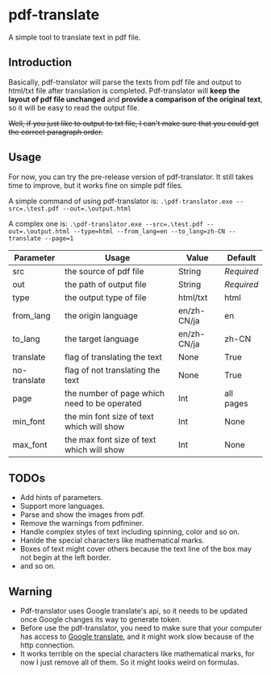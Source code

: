 # pdf-translate
A simple tool to translate text in pdf file.

## Introduction
Basically, pdf-translator will parse the texts from pdf file and output to html/txt file after translation is completed.
Pdf-translator will **keep the layout of pdf file unchanged** and **provide a comparison of the original text**, 
so it will be easy to read the output file.


~~Well, if you just like to output to txt file, I can't make sure that you could get the correct paragraph order.~~


## Usage
For now, you can try the pre-release version of pdf-translator. 
It still takes time to improve, but it works fine on simple pdf files.

A simple command of using pdf-translator is:
`.\pdf-translator.exe --src=.\test.pdf --out=.\output.html`

A complex one is: 
`.\pdf-translator.exe --src=.\test.pdf --out=.\output.html --type=html --from_lang=en --to_lang=zh-CN --translate --page=1`

Parameter|Usage|Value|Default
---|-----|---|--
src|the source of pdf file|String|*Required*
out|the path of output file|String|*Required*
type|the output type of file|html/txt|html
from_lang|the origin language|en/zh-CN/ja|en
to_lang|the target language|en/zh-CN/ja|zh-CN
translate|flag of translating the text|None|True
no-translate|flag of not translating the text|None|True
page|the number of page which need to be operated|Int|all pages
min_font|the min font size of text which will show|Int|None
max_font|the max font size of text which will show|Int|None


## TODOs
- Add hints of parameters.
- Support more languages.
- Parse and show the images from pdf.
- Remove the warnings from pdfminer.
- Handle complex styles of text including spinning, color and so on.
- Hanlde the special characters like mathematical marks.
- Boxes of text might cover others because the text line of the box may not begin at the left border.
- and so on.


## Warning
- Pdf-translator uses Google translate's api, so it needs to be updated once Google changes its way to generate token.
- Before use the pdf-translator, you need to make sure that your computer has access to [Google translate](https://translate.google.cn/),
and it might work slow because of the http connection.
- It works terrible on the special characters like mathematical marks, for now I just remove all of them. 
So it might looks weird on formulas.
